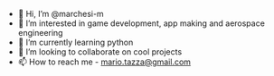 - 👋 Hi, I’m @marchesi-m
- 👀 I’m interested in game development, app making and aerospace engineering 
- 🌱 I’m currently learning python
- 💞️ I’m looking to collaborate on cool projects 
- 📫 How to reach me - mario.tazza@gmail.com

<!---
marchesi-m/marchesi-m is a ✨ special ✨ repository because its `README.md` (this file) appears on your GitHub profile.
You can click the Preview link to take a look at your changes.
--->
